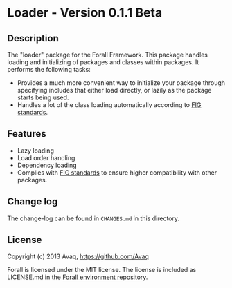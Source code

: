 # Loader - Version 0.1.1 Beta

## Description

The "loader" package for the Forall Framework. This package handles loading and
initializing of packages and classes within packages. It performs the following tasks:

* Provides a much more convenient way to initialize your package through specifying
  includes that either load directly, or lazily as the package starts being used.
* Handles a lot of the class loading automatically according to
  [FIG standards](https://github.com/php-fig/fig-standards/blob/master/accepted/PSR-0.md).

## Features

* Lazy loading
* Load order handling
* Dependency loading
* Complies with 
  [FIG standards](https://github.com/php-fig/fig-standards/blob/master/accepted/PSR-0.md)
  to ensure higher compatibility with other packages.

## Change log

The change-log can be found in `CHANGES.md` in this directory.

## License

Copyright (c) 2013 Avaq, https://github.com/Avaq

Forall is licensed under the MIT license. The license is included as LICENSE.md in the 
[Forall environment repository](https://github.com/ForallFramework/Forall).
